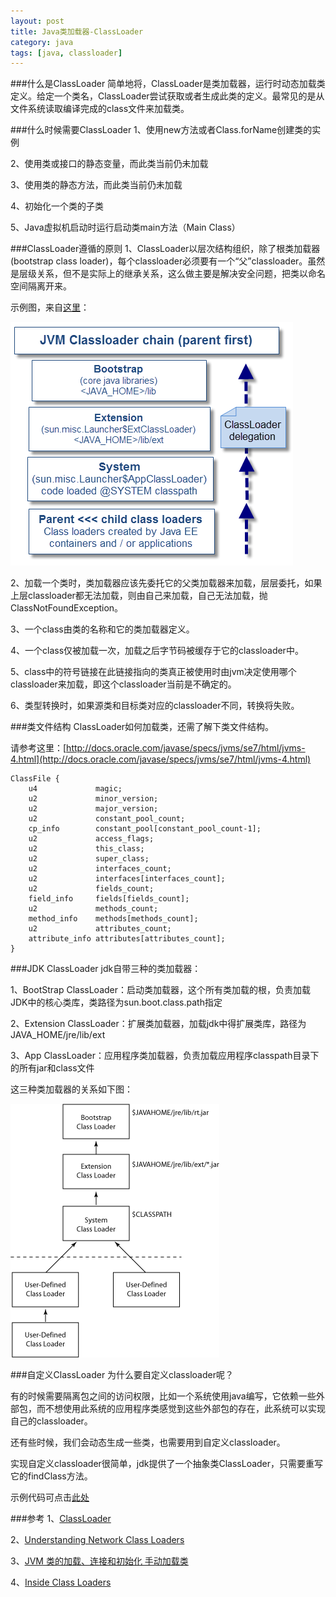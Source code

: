 ```yaml
---
layout: post
title: Java类加载器-ClassLoader
category: java
tags: [java, classloader]
---
```


###什么是ClassLoader
简单地将，ClassLoader是类加载器，运行时动态加载类定义。给定一个类名，ClassLoader尝试获取或者生成此类的定义。最常见的是从文件系统读取编译完成的class文件来加载类。

###什么时候需要ClassLoader
1、使用new方法或者Class.forName创建类的实例

2、使用类或接口的静态变量，而此类当前仍未加载

3、使用类的静态方法，而此类当前仍未加载

4、初始化一个类的子类

5、Java虚拟机启动时运行启动类main方法（Main Class）

###ClassLoader遵循的原则
1、ClassLoader以层次结构组织，除了根类加载器(bootstrap class loader)，每个classloader必须要有一个“父”classloader。虽然是层级关系，但不是实际上的继承关系，这么做主要是解决安全问题，把类以命名空间隔离开来。

示例图，来自[这里](http://javaeesupportpatterns.blogspot.com/2012/08/javalangnoclassdeffounderror-parent.html)：

![jvm_classloader](/assets/images/JVM_classloader_delagation_model_parent_first.png)

2、加载一个类时，类加载器应该先委托它的父类加载器来加载，层层委托，如果上层classloader都无法加载，则由自己来加载，自己无法加载，抛ClassNotFoundException。

3、一个class由类的名称和它的类加载器定义。

4、一个class仅被加载一次，加载之后字节码被缓存于它的classloader中。

5、class中的符号链接在此链接指向的类真正被使用时由jvm决定使用哪个classloader来加载，即这个classloader当前是不确定的。

6、类型转换时，如果源类和目标类对应的classloader不同，转换将失败。

###类文件结构
ClassLoader如何加载类，还需了解下类文件结构。

请参考这里：[http://docs.oracle.com/javase/specs/jvms/se7/html/jvms-4.html](http://docs.oracle.com/javase/specs/jvms/se7/html/jvms-4.html)

    ClassFile {
        u4             magic;
        u2             minor_version;
        u2             major_version;
        u2             constant_pool_count;
        cp_info        constant_pool[constant_pool_count-1];
        u2             access_flags;
        u2             this_class;
        u2             super_class;
        u2             interfaces_count;
        u2             interfaces[interfaces_count];
        u2             fields_count;
        field_info     fields[fields_count];
        u2             methods_count;
        method_info    methods[methods_count];
        u2             attributes_count;
        attribute_info attributes[attributes_count];
    }


###JDK ClassLoader
jdk自带三种的类加载器：

1、BootStrap ClassLoader：启动类加载器，这个所有类加载的根，负责加载JDK中的核心类库，类路径为sun.boot.class.path指定

2、Extension ClassLoader：扩展类加载器，加载jdk中得扩展类库，路径为JAVA_HOME/jre/lib/ext

3、App ClassLoader：应用程序类加载器，负责加载应用程序classpath目录下的所有jar和class文件

这三种类加载器的关系如下图：

![classloader_hierarchy](/assets/images/classloader_hierarchy.gif)

###自定义ClassLoader
为什么要自定义classloader呢？

有的时候需要隔离包之间的访问权限，比如一个系统使用java编写，它依赖一些外部包，而不想使用此系统的应用程序类感觉到这些外部包的存在，此系统可以实现自己的classloader。

还有些时候，我们会动态生成一些类，也需要用到自定义classloader。

实现自定义classloader很简单，jdk提供了一个抽象类ClassLoader，只需要重写它的findClass方法。

示例代码可点击[此处](https://github.com/youly/study/blob/master/src/main/java/com/lastww/study/basis/MyClassLoader.java)

###参考
1、[ClassLoader](http://docs.oracle.com/javase/7/docs/api/java/lang/ClassLoader.html)

2、[Understanding Network Class Loaders](http://www.oracle.com/technetwork/articles/javase/classloaders-140370.html)

3、[JVM 类的加载、连接和初始化 手动加载类](http://www.itzhai.com/java-virtual-machine-notes-jvm-class-loading-connection-and-manually-load-the-class-initialization.html)

4、[Inside Class Loaders](http://www.onjava.com/pub/a/onjava/2003/11/12/classloader.html)
